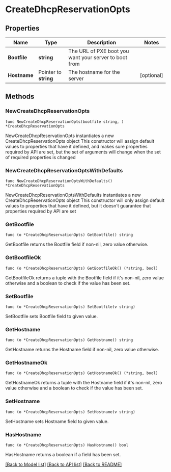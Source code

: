 # CreateDhcpReservationOpts

## Properties

Name | Type | Description | Notes
------------ | ------------- | ------------- | -------------
**Bootfile** | **string** | The URL of PXE boot you want your server to boot from | 
**Hostname** | Pointer to **string** | The hostname for the server | [optional] 

## Methods

### NewCreateDhcpReservationOpts

`func NewCreateDhcpReservationOpts(bootfile string, ) *CreateDhcpReservationOpts`

NewCreateDhcpReservationOpts instantiates a new CreateDhcpReservationOpts object
This constructor will assign default values to properties that have it defined,
and makes sure properties required by API are set, but the set of arguments
will change when the set of required properties is changed

### NewCreateDhcpReservationOptsWithDefaults

`func NewCreateDhcpReservationOptsWithDefaults() *CreateDhcpReservationOpts`

NewCreateDhcpReservationOptsWithDefaults instantiates a new CreateDhcpReservationOpts object
This constructor will only assign default values to properties that have it defined,
but it doesn't guarantee that properties required by API are set

### GetBootfile

`func (o *CreateDhcpReservationOpts) GetBootfile() string`

GetBootfile returns the Bootfile field if non-nil, zero value otherwise.

### GetBootfileOk

`func (o *CreateDhcpReservationOpts) GetBootfileOk() (*string, bool)`

GetBootfileOk returns a tuple with the Bootfile field if it's non-nil, zero value otherwise
and a boolean to check if the value has been set.

### SetBootfile

`func (o *CreateDhcpReservationOpts) SetBootfile(v string)`

SetBootfile sets Bootfile field to given value.


### GetHostname

`func (o *CreateDhcpReservationOpts) GetHostname() string`

GetHostname returns the Hostname field if non-nil, zero value otherwise.

### GetHostnameOk

`func (o *CreateDhcpReservationOpts) GetHostnameOk() (*string, bool)`

GetHostnameOk returns a tuple with the Hostname field if it's non-nil, zero value otherwise
and a boolean to check if the value has been set.

### SetHostname

`func (o *CreateDhcpReservationOpts) SetHostname(v string)`

SetHostname sets Hostname field to given value.

### HasHostname

`func (o *CreateDhcpReservationOpts) HasHostname() bool`

HasHostname returns a boolean if a field has been set.


[[Back to Model list]](../README.md#documentation-for-models) [[Back to API list]](../README.md#documentation-for-api-endpoints) [[Back to README]](../README.md)


